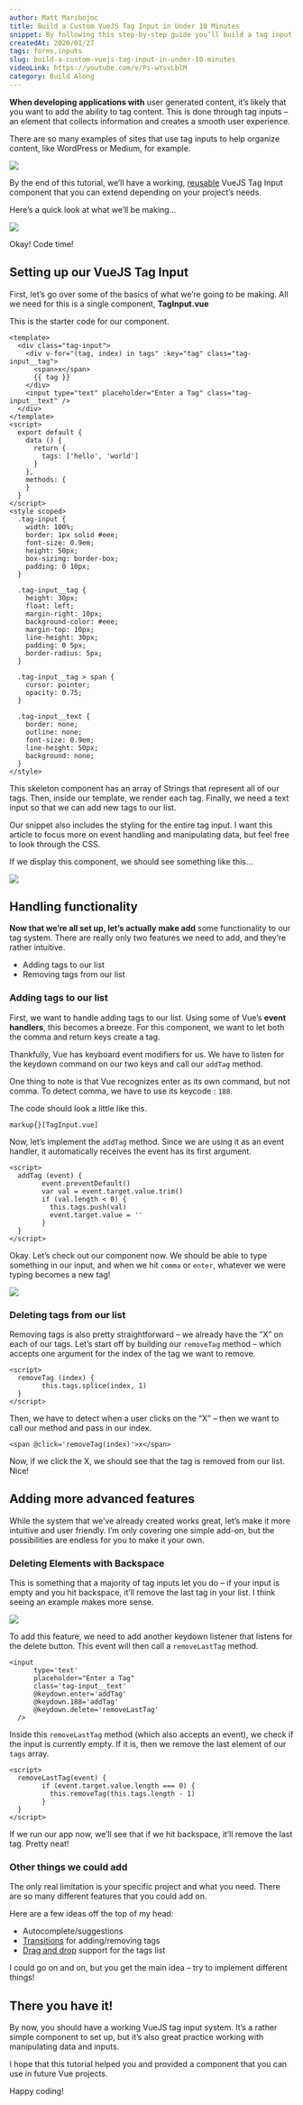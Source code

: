 ```yaml
---
author: Matt Maribojoc
title: Build a Custom VueJS Tag Input in Under 10 Minutes
snippet: By following this step-by-step guide you’ll build a tag input that collects information and creates a smooth user experience
createdAt: 2020/01/27
tags: forms,inputs
slug: build-a-custom-vuejs-tag-input-in-under-10-minutes
videoLink: https://youtube.com/v/Pi-wYsvLblM
category: Build Along
---
```


**When developing applications with** user generated content, it’s likely that you want to add the ability to tag content. This is done through tag inputs – an element that collects information and creates a smooth user experience.

There are so many examples of sites that use tag inputs to help organize content, like WordPress or Medium, for example.

![]($BASE_URL/medium-tag-input.png)

By the end of this tutorial, we’ll have a working, [reusable](https://learnvue.co/2019/12/building-reusable-components-in-vuejs-tabs/) VueJS Tag Input component that you can extend depending on your project’s needs.

Here’s a quick look at what we’ll be making…

![]($BASE_URL/demo.gif)

Okay! Code time!

## Setting up our VueJS Tag Input

First, let’s go over some of the basics of what we’re going to be making. All we need for this is a single component, **TagInput.vue**

This is the starter code for our component.

```vue{}[TagInput.vue]
<template>
  <div class="tag-input">
    <div v-for="(tag, index) in tags" :key="tag" class="tag-input__tag">
      <span>x</span>
      {{ tag }}
    </div>
    <input type="text" placeholder="Enter a Tag" class="tag-input__text" />
  </div>
</template>
<script>
  export default {
    data () {
      return {
        tags: ['hello', 'world']
      }
    },
    methods: {
    }
  }
</script>
<style scoped>
  .tag-input {
    width: 100%;
    border: 1px solid #eee;
    font-size: 0.9em;
    height: 50px;
    box-sizing: border-box;
    padding: 0 10px;
  }

  .tag-input__tag {
    height: 30px;
    float: left;
    margin-right: 10px;
    background-color: #eee;
    margin-top: 10px;
    line-height: 30px;
    padding: 0 5px;
    border-radius: 5px;
  }

  .tag-input__tag > span {
    cursor: pointer;
    opacity: 0.75;
  }

  .tag-input__text {
    border: none;
    outline: none;
    font-size: 0.9em;
    line-height: 50px;
    background: none;
  }
</style>
```

This skeleton component has an array of Strings that represent all of our tags. Then, inside our template, we render each tag. Finally, we need a text input so that we can add new tags to our list.

Our snippet also includes the styling for the entire tag input. I want this article to focus more on event handling and manipulating data, but feel free to look through the CSS.

If we display this component, we should see something like this…

![]($BASE_URL/tags-ss.png)

## Handling functionality

**Now that we’re all set up, let’s actually make add** some functionality to our tag system. There are really only two features we need to add, and they’re rather intuitive.

- Adding tags to our list
- Removing tags from our list

### Adding tags to our list

First, we want to handle adding tags to our list. Using some of Vue’s **event handlers**, this becomes a breeze. For this component, we want to let both the comma and return keys create a tag.

Thankfully, Vue has keyboard event modifiers for us. We have to listen for the keydown command on our two keys and call our `addTag` method.

One thing to note is that Vue recognizes enter as its own command, but not comma. To detect comma, we have to use its keycode : `188`.

The code should look a little like this.

`markup{}[TagInput.vue]`

Now, let’s implement the `addTag` method. Since we are using it as an event handler, it automatically receives the event has its first argument.

```vue{}[TagInput.vue]
<script>
  addTag (event) {
        event.preventDefault()
        var val = event.target.value.trim()
        if (val.length < 0) {
          this.tags.push(val)
          event.target.value = ''
        }
  }
</script>
```

Okay. Let’s check out our component now. We should be able to type something in our input, and when we hit `comma` or `enter`, whatever we were typing becomes a new tag!

![]($BASE_URL/new-tags.gif)

### Deleting tags from our list

Removing tags is also pretty straightforward – we already have the “X” on each of our tags. Let’s start off by building our `removeTag` method – which accepts one argument for the index of the tag we want to remove.

```vue{}[TagInput.vue]
<script>
  removeTag (index) {
        this.tags.splice(index, 1)
  }
</script>
```

Then, we have to detect when a user clicks on the “X” – then we want to call our method and pass in our index.

```markup
<span @click='removeTag(index)'>x</span>
```

Now, if we click the X, we should see that the tag is removed from our list. Nice!

## Adding more advanced features

While the system that we’ve already created works great, let’s make it more intuitive and user friendly. I’m only covering one simple add-on, but the possibilities are endless for you to make it your own.

### Deleting Elements with Backspace

This is something that a majority of tag inputs let you do – if your input is empty and you hit backspace, it’ll remove the last tag in your list. I think seeing an example makes more sense.

![]($BASE_URL/backspace-delete.gif)

To add this feature, we need to add another keydown listener that listens for the delete button. This event will then call a `removeLastTag` method.

```markup{}[TagInput.vue]
<input
      type='text'
      placeholder="Enter a Tag"
      class='tag-input__text'
      @keydown.enter='addTag'
      @keydown.188='addTag'
      @keydown.delete='removeLastTag'
  />
```

Inside this `removeLastTag` method (which also accepts an event), we check if the input is currently empty. If it is, then we remove the last element of our `tags` array.

```vue{}[TagInput.vue]
<script>
  removeLastTag(event) {
        if (event.target.value.length === 0) {
          this.removeTag(this.tags.length - 1)
        }
  }
</script>
```

If we run our app now, we’ll see that if we hit backspace, it’ll remove the last tag. Pretty neat!

### Other things we could add

The only real limitation is your specific project and what you need. There are so many different features that you could add on.

Here are a few ideas off the top of my head:

- Autocomplete/suggestions
- [Transitions](https://learnvue.co/2020/01/how-you-can-use-vue-transitions-right-now) for adding/removing tags
- [Drag and drop](https://learnvue.co/2020/01/how-to-add-drag-and-drop-to-your-vuejs-project) support for the tags list

I could go on and on, but you get the main idea – try to implement different things!

## There you have it!

By now, you should have a working VueJS tag input system. It’s a rather simple component to set up, but it’s also great practice working with manipulating data and inputs.

I hope that this tutorial helped you and provided a component that you can use in future Vue projects.

Happy coding!
